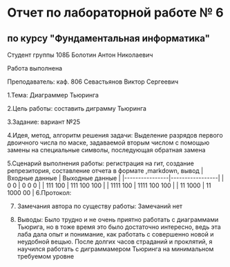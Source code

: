 # Отчет по лабораторной работе № 6
## по курсу "Фундаментальная информатика"

Студент группы 108Б Болотин Антон Николаевич

Работа выполнена

Преподаватель: каф. 806 Севастьянов Виктор Сергеевич

1.Тема: Диаграммер Тьюринга

2.Цель работы: составить диграмму Тьюринга

З.3адание: вариант №25

4.Идея, метод, алгоритм решения задачи: Выделение разрядов первого двоичного числа по маске, задаваемой вторым числом с помощью замены на специальные символы, последующая обратная замена

5.Сценарий выполнения работы: регистрация на гит, создание репрезитория, составление отчета в формате ,markdown, вывод
| Входные данные | Выходные данные |
|----------------|-----------------|
| 0 0            | 0 0 0           | 
| 111 100        | 111 100 100     |
| 1111 100       | 1111 100 100    |
| 11 1000        | 11 1000 00      |
6.Протокол:


7. Замечания автора по существу работы: 
Замечаний нет

8. Выводы:
Было трудно и не очень приятно работать с диаграммами Тьюрига, но в тоже время это было достаточно интересно, ведь эта лаба дала опыт и понимание, как работать с совершенно новой и неудобной вещью. После долгих часов страданий и проклятий, я научился работать с диграммамером Тьюринга на минимальном требуемом уровне
